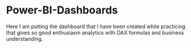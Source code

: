 # Power-BI-Dashboards
Here I am putting the dashboard that I have been created while practicing that gives so good enthusiasm analytics with DAX formulas and business understanding.
